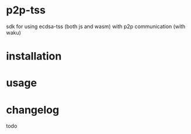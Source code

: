 # p2p-tss
sdk for using ecdsa-tss (both js and wasm) with p2p communication (with waku)

# installation

# usage

# changelog
todo
